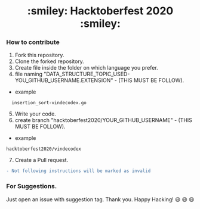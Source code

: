 <h1 style="text-align:center;">:smiley: Hacktoberfest 2020 :smiley:</h1>

### How to contribute
1. Fork this repository.
2. Clone the forked repository.
3. Create file inside the folder on which language you prefer.
4. file naming "DATA_STRUCTURE_TOPIC_USED-YOU_GITHUB_USERNAME.EXTENSION" - (THIS MUST BE FOLLOW).
  - example
  ```
    insertion_sort-vindecodex.go
  ```
5. Write your code.
6. create branch "hacktoberfest2020/YOUR_GITHUB_USERNAME" - (THIS MUST BE FOLLOW).
  - example
  ```
  hacktoberfest2020/vindecodex
  ```
7. Create a Pull request.


```diff
- Not following instructions will be marked as invalid
```

### For Suggestions.
Just open an issue with suggestion tag. Thank you. Happy Hacking! :smiley: :smiley: :smiley:
